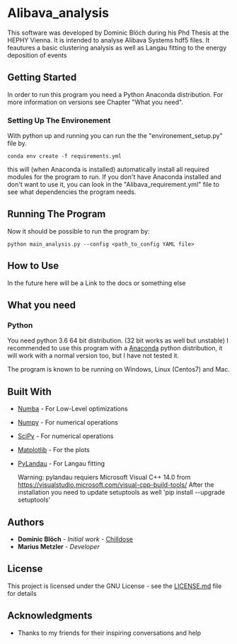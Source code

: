 # Alibava_analysis

This software was developed by Dominic Blöch during his Phd Thesis at the HEPHY Vienna.
It is intended to analyse Alibava Systems hdf5 files. It feautures a basic clustering analysis as well as Langau fitting to the energy deposition of events

## Getting Started

In order to run this program you need a Python Anaconda distribution. For more information on versions see Chapter "What you need".

### Setting Up The Environement

With python up and running you can run the the "environement_setup.py" file by.

```
conda env create -f requirements.yml
```

this will (when Anaconda is installed) automatically install all required modules for the program to run. If you don't have Anaconda installed and don't want to use it, you can look in the "Alibava_requirement.yml" file to see what dependencies the program needs.

## Running The Program

Now it should be possible to run the program by:

```
python main_analysis.py --config <path_to_config YAML file>
```


## How to Use

In the future here will be a Link to the docs or something else

## What you need

### Python

You need python 3.6 64 bit distribution. (32 bit works as well but unstable)
I recommended to use this program with a [Anaconda](https://www.anaconda.com/download/) python distribution, it will work with a normal version too, but I have not tested it.

The program is known to be running on Windows, Linux (Centos7) and Mac.


## Built With

* [Numba](http://numba.pydata.org/) - For Low-Level optimizations
* [Numpy](http://www.numpy.org/) - For numerical operations
* [SciPy](https://www.scipy.org/) - For numerical operations
* [Matplotlib](https://matplotlib.org/) - For the plots
* [PyLandau](https://github.com/SiLab-Bonn/pylandau) - For Langau fitting

    Warning: pylandau requiers Microsoft Visual C++ 14.0 from https://visualstudio.microsoft.com/visual-cpp-build-tools/
             After the installation you need to update setuptools as well 'pip install --upgrade setuptools'


## Authors

* **Dominic Blöch** - *Initial work* - [Chilldose](https://github.com/Chilldose)
* **Marius Metzler** - *Developer*

## License

This project is licensed under the GNU License - see the [LICENSE.md](LICENSE) file for details

## Acknowledgments

* Thanks to my friends for their inspiring conversations and help
